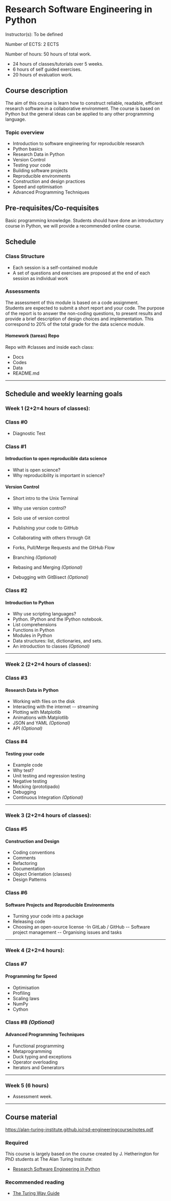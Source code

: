 # Research Software Engineering in Python

Instructor(s): To be defined

Number of ECTS: 2 ECTS

Number of hours: 50 hours of total work.

- 24 hours of classes/tutorials over 5 weeks. 
- 6 hours of self guided exercises.
- 20 hours of evaluation work. 

## Course description
The aim of this course is learn how to construct reliable, readable, efficient research software in a collaborative environment. 
The course is based on Python but the general ideas can be applied to any other programming language.

### Topic overview

* Introduction to software engineering for reproducible research
* Python basics
* Research Data in Python
* Version Control
* Testing your code
* Building software projects
* Reproducible environments
* Construction and design practices
* Speed and optimisation
* Advanced Programming Techniques

## Pre-requisites/Co-requisites

Basic programming knowledge. Students should have done an introductory course in Python, we will provide a recommended online course. 

## Schedule

### Class Structure
* Each session is a self-contained module
* A set of questions and exercises are proposed at the end of each session as individual work
### Assessments
The assessment of this module is based on a code assignment.   
Students are expected to submit a short report and your code. The purpose of the report is to answer the non-coding questions, to present results and provide a brief description of design choices and implementation. 
This correspond to 20% of the total grade for the data science module.

#### Homework (tareas) Repo
Repo with #classes and inside each class:
* Docs
* Codes
* Data
* README.md

---

## Schedule and weekly learning goals

### Week 1 (2+2=4 hours of classes):	

### Class #0
- Diagnostic Test

### Class #1

#### Introduction to open reproducible data science
- What is open science?
- Why reproducibility is important in science?

#### Version Control
- Short intro to the Unix Terminal
- Why use version control?
- Solo use of version control
- Publishing your code to GitHub
- Collaborating with others through Git
- Forks, Pull/Merge Requests and the GitHub Flow

- Branching *(Optional)*
- Rebasing and Merging *(Optional)*
- Debugging with GitBisect *(Optional)*

### Class #2

#### Introduction to Python
- Why use scripting languages?
- Python. IPython and the IPython notebook.
- List comprehensions
- Functions in Python
- Modules in Python
- Data structures: list, dictionaries, and sets.
- An introduction to classes *(Optional)*

---

### Week 2 (2+2=4 hours of classes):	

### Class #3 

#### Research Data in Python
- Working with files on the disk
- Interacting with the internet
-- streaming
- Plotting with Matplotlib
- Animations with Matplotlib
- JSON and YAML *(Optional)*
- API *(Optional)*

### Class #4

#### Testing your code
- Example code
- Why test?
- Unit testing and regression testing
- Negative testing
- Mocking (prototipado)
- Debugging
- Continuous Integration *(Optional)*

---

### Week 3 (2+2=4 hours of classes): 	

### Class #5

#### Construction and Design
- Coding conventions
- Comments
- Refactoring
- Documentation
- Object Orientation (classes)
- Design Patterns

### Class #6

#### Software Projects and Reproducible Environments
- Turning your code into a package
- Releasing code
- Choosing an open-source license
-In GitLab / GitHub
-- Software project management
-- Organising issues and tasks

---

### Week 4 (2+2=4 hours):	

### Class #7

#### Programming for Speed
- Optimisation
- Profiling
- Scaling laws
- NumPy
- Cython

### Class #8  *(Optional)*

#### Advanced Programming Techniques
- Functional programming
- Metaprogramming
- Duck typing and exceptions
- Operator overloading
- Iterators and Generators

---

### Week 5 (6 hours) 
- Assessment week.

---

## Course material

https://alan-turing-institute.github.io/rsd-engineeringcourse/notes.pdf

### Required

This course is largely based on the course created by J. Hetherington for PhD 
students at The Alan Turing Institute: 

* [Research Software Engineering in Python](https://alan-turing-institute.github.io/rsd-engineeringcourse/)

### Recommended reading

* [The Turing Way Guide](https://the-turing-way.netlify.com/introduction/introduction)



